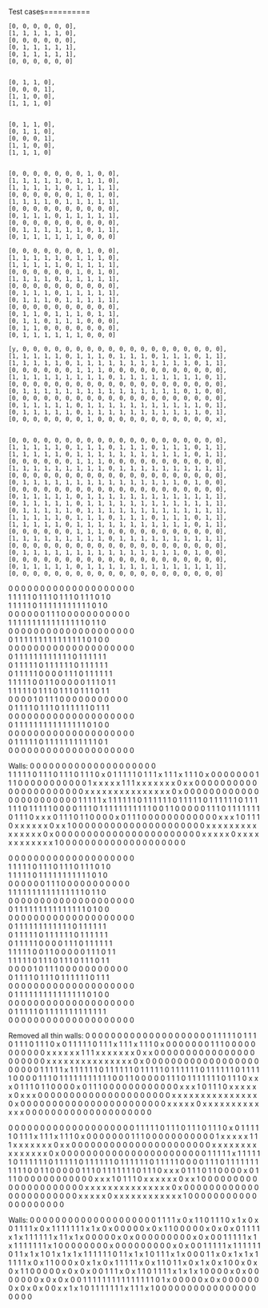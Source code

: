 
Test cases==========

    [0, 0, 0, 0, 0, 0], 
    [1, 1, 1, 1, 1, 0], 
    [0, 0, 0, 0, 0, 0], 
    [0, 1, 1, 1, 1, 1], 
    [0, 1, 1, 1, 1, 1], 
    [0, 0, 0, 0, 0, 0]


    [0, 1, 1, 0], 
    [0, 0, 0, 1], 
    [1, 1, 0, 0], 
    [1, 1, 1, 0]


    [0, 1, 1, 0], 
    [0, 1, 1, 0], 
    [0, 0, 0, 1], 
    [1, 1, 0, 0], 
    [1, 1, 1, 0]


    [0, 0, 0, 0, 0, 0, 0, 1, 0, 0], 
    [1, 1, 1, 1, 1, 0, 1, 1, 1, 0], 
    [1, 1, 1, 1, 1, 0, 1, 1, 1, 1], 
    [0, 0, 0, 0, 0, 0, 1, 0, 1, 0], 
    [1, 1, 1, 1, 0, 1, 1, 1, 1, 1], 
    [0, 0, 0, 0, 0, 0, 0, 0, 0, 0], 
    [0, 1, 1, 1, 0, 1, 1, 1, 1, 1], 
    [0, 0, 0, 0, 0, 0, 0, 0, 0, 0], 
    [0, 1, 1, 1, 1, 1, 1, 0, 1, 1],
    [0, 1, 1, 1, 1, 1, 1, 0, 0, 0]

    [0, 0, 0, 0, 0, 0, 0, 1, 0, 0], 
    [1, 1, 1, 1, 1, 0, 1, 1, 1, 0], 
    [1, 1, 1, 1, 1, 0, 1, 1, 1, 1], 
    [0, 0, 0, 0, 0, 0, 1, 0, 1, 0], 
    [1, 1, 1, 1, 0, 1, 1, 1, 1, 1], 
    [0, 0, 0, 0, 0, 0, 0, 0, 0, 0], 
    [0, 1, 1, 1, 0, 1, 1, 1, 1, 1], 
    [0, 1, 1, 1, 0, 1, 1, 1, 1, 1], 
    [0, 0, 0, 0, 0, 0, 0, 0, 0, 0], 
    [0, 1, 1, 0, 1, 1, 1, 0, 1, 1],
    [0, 1, 1, 0, 1, 1, 1, 0, 0, 0],
    [0, 1, 1, 0, 0, 0, 0, 0, 0, 0],
    [0, 1, 1, 1, 1, 1, 1, 0, 0, 0]

    [y, 0, 0, 0, 0, 0, 0, 0, 0, 0, 0, 0, 0, 0, 0, 0, 0, 0, 0, 0], 
    [1, 1, 1, 1, 1, 0, 1, 1, 1, 0, 1, 1, 1, 0, 1, 1, 1, 0, 1, 1], 
    [1, 1, 1, 1, 1, 0, 1, 1, 1, 1, 1, 1, 1, 1, 1, 1, 1, 0, 1, 1], 
    [0, 0, 0, 0, 0, 0, 1, 1, 1, 0, 0, 0, 0, 0, 0, 0, 0, 0, 0, 0], 
    [1, 1, 1, 1, 1, 1, 1, 1, 1, 0, 1, 1, 1, 1, 1, 1, 1, 1, 0, 1], 
    [0, 0, 0, 0, 0, 0, 0, 0, 0, 0, 0, 0, 0, 0, 0, 0, 0, 0, 0, 0], 
    [0, 1, 1, 1, 1, 1, 1, 1, 1, 1, 1, 1, 1, 1, 1, 1, 0, 1, 0, 0], 
    [0, 0, 0, 0, 0, 0, 0, 0, 0, 0, 0, 0, 0, 0, 0, 0, 0, 0, 0, 0], 
    [0, 1, 1, 1, 1, 1, 0, 1, 1, 1, 1, 1, 1, 1, 1, 1, 1, 1, 0, 1], 
    [0, 1, 1, 1, 1, 1, 0, 1, 1, 1, 1, 1, 1, 1, 1, 1, 1, 1, 0, 1],
    [0, 0, 0, 0, 0, 0, 0, 1, 0, 0, 0, 0, 0, 0, 0, 0, 0, 0, 0, x], 


    [0, 0, 0, 0, 0, 0, 0, 0, 0, 0, 0, 0, 0, 0, 0, 0, 0, 0, 0, 0], 
    [1, 1, 1, 1, 1, 0, 1, 1, 1, 0, 1, 1, 1, 0, 1, 1, 1, 0, 1, 1], 
    [1, 1, 1, 1, 1, 0, 1, 1, 1, 1, 1, 1, 1, 1, 1, 1, 1, 0, 1, 1], 
    [0, 0, 0, 0, 0, 0, 1, 1, 1, 0, 0, 0, 0, 0, 0, 0, 0, 0, 0, 0], 
    [1, 1, 1, 1, 1, 1, 1, 1, 1, 0, 1, 1, 1, 1, 1, 1, 1, 1, 1, 1], 
    [0, 0, 0, 0, 0, 0, 0, 0, 0, 0, 0, 0, 0, 0, 0, 0, 0, 0, 0, 0], 
    [0, 1, 1, 1, 1, 1, 1, 1, 1, 1, 1, 1, 1, 1, 1, 1, 0, 1, 0, 0], 
    [0, 0, 0, 0, 0, 0, 0, 0, 0, 0, 0, 0, 0, 0, 0, 0, 0, 0, 0, 0], 
    [0, 1, 1, 1, 1, 1, 0, 1, 1, 1, 1, 1, 1, 1, 1, 1, 1, 1, 1, 1], 
    [0, 1, 1, 1, 1, 1, 0, 1, 1, 1, 1, 1, 1, 1, 1, 1, 1, 1, 1, 1],
    [0, 1, 1, 1, 1, 1, 0, 1, 1, 1, 1, 1, 1, 1, 1, 1, 1, 1, 1, 1],
    [1, 1, 1, 1, 1, 0, 1, 1, 1, 0, 1, 1, 1, 0, 1, 1, 1, 0, 1, 1], 
    [1, 1, 1, 1, 1, 0, 1, 1, 1, 1, 1, 1, 1, 1, 1, 1, 1, 0, 1, 1], 
    [0, 0, 0, 0, 0, 0, 1, 1, 1, 0, 0, 0, 0, 0, 0, 0, 0, 0, 0, 0], 
    [1, 1, 1, 1, 1, 1, 1, 1, 1, 0, 1, 1, 1, 1, 1, 1, 1, 1, 1, 1], 
    [0, 0, 0, 0, 0, 0, 0, 0, 0, 0, 0, 0, 0, 0, 0, 0, 0, 0, 0, 0], 
    [0, 1, 1, 1, 1, 1, 1, 1, 1, 1, 1, 1, 1, 1, 1, 1, 0, 1, 0, 0], 
    [0, 0, 0, 0, 0, 0, 0, 0, 0, 0, 0, 0, 0, 0, 0, 0, 0, 0, 0, 0], 
    [0, 1, 1, 1, 1, 1, 0, 1, 1, 1, 1, 1, 1, 1, 1, 1, 1, 1, 1, 1],  
    [0, 0, 0, 0, 0, 0, 0, 0, 0, 0, 0, 0, 0, 0, 0, 0, 0, 0, 0, 0]


0  0  0  0  0  0  0  0  0  0  0  0  0  0  0  0  0  0  0  0  
1  1  1  1  1  0  1  1  1  0  1  1  1  0  1  1  1  0  1  0  
1  1  1  1  1  0  1  1  1  1  1  1  1  1  1  1  1  0  1  0  
0  0  0  0  0  0  1  1  1  0  0  0  0  0  0  0  0  0  0  0  
1  1  1  1  1  1  1  1  1  1  1  1  1  1  1  1  0  1  1  0  
0  0  0  0  0  0  0  0  0  0  0  0  0  0  0  0  0  0  0  0  
0  1  1  1  1  1  1  1  1  1  1  1  1  1  1  1  0  1  0  0  
0  0  0  0  0  0  0  0  0  0  0  0  0  0  0  0  0  0  0  0  
0  1  1  1  1  1  1  1  1  1  1  1  1  0  1  1  1  1  1  1  
0  1  1  1  1  1  0  1  1  1  1  1  1  0  1  1  1  1  1  1  
0  1  1  1  1  1  0  0  0  0  1  1  1  0  1  1  1  1  1  1  
1  1  1  1  1  0  0  1  1  0  0  0  0  0  1  1  1  0  1  1  
1  1  1  1  1  0  1  1  1  0  1  1  1  0  1  1  1  0  1  1  
0  0  0  0  1  0  1  1  1  0  0  0  0  0  0  0  0  0  0  0  
0  1  1  1  1  0  1  1  1  0  1  1  1  1  1  1  0  1  1  1  
0  0  0  0  0  0  0  0  0  0  0  0  0  0  0  0  0  0  0  0  
0  1  1  1  1  1  1  1  1  1  1  1  1  1  1  1  0  1  0  0  
0  0  0  0  0  0  0  0  0  0  0  0  0  0  0  0  0  0  0  0  
0  1  1  1  1  1  0  1  1  1  1  1  1  1  1  1  1  1  0  1  
0  0  0  0  0  0  0  0  0  0  0  0  0  0  0  0  0  0  0  0  

 Walls:
0  0  0  0  0  0  0  0  0  0  0  0  0  0  0  0  0  0  0  0  
1  1  1  1  1  0  1  1  1  0  1  1  1  0  1  1  1  0  x  0
1  1  1  1  1  0  1  1  1  x  1  1  1  x  1  1  1  0  x  0
0  0  0  0  0  0  1  1  1  0  0  0  0  0  0  0  0  0  0  0
1  x  x  x  x  x  1  1  1  x  x  x  x  x  x  x  0  x  x  0
0  0  0  0  0  0  0  0  0  0  0  0  0  0  0  0  0  0  0  0
0  x  x  x  x  x  x  x  x  x  x  x  x  x  x  x  0  x  0  0
0  0  0  0  0  0  0  0  0  0  0  0  0  0  0  0  0  0  0  0
0  1  1  1  1  1  x  1  1  1  1  1  1  0  1  1  1  1  1  1
0  1  1  1  1  1  0  1  1  1  1  1  1  0  1  1  1  1  1  1
0  1  1  1  1  1  0  0  0  0  1  1  1  0  1  1  1  1  1  1
1  1  1  1  1  0  0  1  1  0  0  0  0  0  1  1  1  0  1  1
1  1  1  1  1  0  1  1  1  0  x  x  x  0  1  1  1  0  1  1
0  0  0  0  x  0  1  1  1  0  0  0  0  0  0  0  0  0  0  0
0  x  x  x  1  0  1  1  1  0  x  x  x  x  x  x  0  x  x  1
0  0  0  0  0  0  0  0  0  0  0  0  0  0  0  0  0  0  0  0
0  x  x  x  x  x  x  x  x  x  x  x  x  x  x  x  0  x  0  0
0  0  0  0  0  0  0  0  0  0  0  0  0  0  0  0  0  0  0  0
0  x  x  x  x  x  0  x  x  x  x  x  x  x  x  x  x  x  x  1
0  0  0  0  0  0  0  0  0  0  0  0  0  0  0  0  0  0  0  0


0  0  0  0  0  0  0  0  0  0  0  0  0  0  0  0  0  0  0  0  
1  1  1  1  1  0  1  1  1  0  1  1  1  0  1  1  1  0  1  0  
1  1  1  1  1  0  1  1  1  1  1  1  1  1  1  1  1  0  1  0  
0  0  0  0  0  0  1  1  1  0  0  0  0  0  0  0  0  0  0  0  
1  1  1  1  1  1  1  1  1  1  1  1  1  1  1  1  0  1  1  0  
0  0  0  0  0  0  0  0  0  0  0  0  0  0  0  0  0  0  0  0  
0  1  1  1  1  1  1  1  1  1  1  1  1  1  1  1  0  1  0  0  
0  0  0  0  0  0  0  0  0  0  0  0  0  0  0  0  0  0  0  0  
0  1  1  1  1  1  1  1  1  1  1  1  1  0  1  1  1  1  1  1  
0  1  1  1  1  1  0  1  1  1  1  1  1  0  1  1  1  1  1  1  
0  1  1  1  1  1  0  0  0  0  1  1  1  0  1  1  1  1  1  1  
1  1  1  1  1  0  0  1  1  0  0  0  0  0  1  1  1  0  1  1  
1  1  1  1  1  0  1  1  1  0  1  1  1  0  1  1  1  0  1  1  
0  0  0  0  1  0  1  1  1  0  0  0  0  0  0  0  0  0  0  0  
0  1  1  1  1  0  1  1  1  0  1  1  1  1  1  1  0  1  1  1  
0  0  0  0  0  0  0  0  0  0  0  0  0  0  0  0  0  0  0  0  
0  1  1  1  1  1  1  1  1  1  1  1  1  1  1  1  0  1  0  0  
0  0  0  0  0  0  0  0  0  0  0  0  0  0  0  0  0  0  0  0  
0  1  1  1  1  1  0  1  1  1  1  1  1  1  1  1  1  1  1  1  
0  0  0  0  0  0  0  0  0  0  0  0  0  0  0  0  0  0  0  0  

Removed all thin walls:
0  0  0  0  0  0  0  0  0  0  0  0  0  0  0  0  0  0  0  0
1  1  1  1  1  0  1  1  1  0  1  1  1  0  1  1  1  0  x  0
1  1  1  1  1  0  1  1  1  x  1  1  1  x  1  1  1  0  x  0
0  0  0  0  0  0  1  1  1  0  0  0  0  0  0  0  0  0  0  0
x  x  x  x  x  x  1  1  1  x  x  x  x  x  x  x  0  x  x  0
0  0  0  0  0  0  0  0  0  0  0  0  0  0  0  0  0  0  0  0
0  x  x  x  x  x  x  x  x  x  x  x  x  x  x  x  0  x  0  0
0  0  0  0  0  0  0  0  0  0  0  0  0  0  0  0  0  0  0  0
0  1  1  1  1  1  x  1  1  1  1  1  1  0  1  1  1  1  1  1
0  1  1  1  1  1  0  1  1  1  1  1  1  0  1  1  1  1  1  1
0  1  1  1  1  1  0  0  0  0  1  1  1  0  1  1  1  1  1  1
1  1  1  1  1  0  0  1  1  0  0  0  0  0  1  1  1  0  1  1
1  1  1  1  1  0  1  1  1  0  x  x  x  0  1  1  1  0  1  1
0  0  0  0  x  0  1  1  1  0  0  0  0  0  0  0  0  0  0  0
0  x  x  x  1  0  1  1  1  0  x  x  x  x  x  x  0  x  x  x
0  0  0  0  0  0  0  0  0  0  0  0  0  0  0  0  0  0  0  0
0  x  x  x  x  x  x  x  x  x  x  x  x  x  x  x  0  x  0  0
0  0  0  0  0  0  0  0  0  0  0  0  0  0  0  0  0  0  0  0
0  x  x  x  x  x  0  x  x  x  x  x  x  x  x  x  x  x  x  x
0  0  0  0  0  0  0  0  0  0  0  0  0  0  0  0  0  0  0  0


0  0  0  0  0  0  0  0  0  0  0  0  0  0  0  0  0  0  0  0
1  1  1  1  1  0  1  1  1  0  1  1  1  0  1  1  1  0  x  0
1  1  1  1  1  0  1  1  1  x  1  1  1  x  1  1  1  0  x  0
0  0  0  0  0  0  1  1  1  0  0  0  0  0  0  0  0  0  0  0
1  x  x  x  x  x  1  1  1  x  x  x  x  x  x  x  0  x  x  0
0  0  0  0  0  0  0  0  0  0  0  0  0  0  0  0  0  0  0  0
0  x  x  x  x  x  x  x  x  x  x  x  x  x  x  x  0  x  0  0
0  0  0  0  0  0  0  0  0  0  0  0  0  0  0  0  0  0  0  0
0  1  1  1  1  1  x  1  1  1  1  1  1  0  1  1  1  1  1  1
0  1  1  1  1  1  0  1  1  1  1  1  1  0  1  1  1  1  1  1
0  1  1  1  1  1  0  0  0  0  1  1  1  0  1  1  1  1  1  1
1  1  1  1  1  0  0  1  1  0  0  0  0  0  1  1  1  0  1  1
1  1  1  1  1  0  1  1  1  0  x  x  x  0  1  1  1  0  1  1
0  0  0  0  x  0  1  1  1  0  0  0  0  0  0  0  0  0  0  0
0  x  x  x  1  0  1  1  1  0  x  x  x  x  x  x  0  x  x  1
0  0  0  0  0  0  0  0  0  0  0  0  0  0  0  0  0  0  0  0
0  x  x  x  x  x  x  x  x  x  x  x  x  x  x  x  0  x  0  0
0  0  0  0  0  0  0  0  0  0  0  0  0  0  0  0  0  0  0  0
0  x  x  x  x  x  0  x  x  x  x  x  x  x  x  x  x  x  x  1
0  0  0  0  0  0  0  0  0  0  0  0  0  0  0  0  0  0  0  0

 Walls:
0  0  0  0  0  0  0  0  0  0  0  0  0  0  0  0  0  0  0  0
1  1  1  1  x  0  x  1  1  0  1  1  1  0  x  1  x  0  x  0
1  1  1  1  x  0  x  1  1  1  1  1  1  1  x  1  x  0  x  0
0  0  0  0  x  0  x  1  1  0  0  0  0  0  x  0  x  0  x  0
1  1  1  1  x  1  x  1  1  1  1  1  1  x  1  1  x  1  x  0
0  0  0  0  x  0  x  0  0  0  0  0  0  0  0  0  x  0  x  0
0  1  1  1  1  1  x  1  x  1  1  1  1  1  1  1  x  1  0  0
0  0  0  0  0  0  x  0  0  0  0  0  0  0  0  0  x  0  x  0
0  1  1  1  1  1  x  1  1  1  1  1  1  0  1  1  x  1  x  1
0  1  x  1  x  1  x  1  1  1  1  1  1  0  1  1  x  1  x  1
0  1  1  1  x  1  x  0  0  0  1  1  x  0  x  1  x  1  x  1
1  1  1  1  x  0  x  1  1  0  0  0  x  0  x  1  x  0  x  1
1  1  1  1  x  0  x  1  1  0  1  1  x  0  x  1  x  0  x  1
0  0  x  0  x  0  x  1  1  0  0  0  0  0  x  0  x  0  x  0
0  1  1  1  x  0  x  1  1  0  1  1  1  1  x  1  x  1  x  1
0  0  0  0  x  0  x  0  0  0  0  0  0  0  x  0  x  0  x  0
0  1  1  1  1  1  1  1  1  1  1  1  1  1  1  1  0  1  x  0
0  0  0  0  x  0  x  0  0  0  0  0  0  0  x  0  x  0  x  0
0  x  x  1  x  1  0  1  1  1  1  1  1  1  x  1  1  1  x  1
0  0  0  0  0  0  0  0  0  0  0  0  0  0  0  0  0  0  0  0